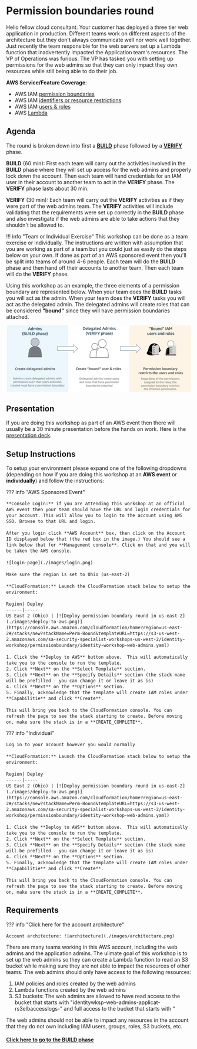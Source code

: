 # Permission boundaries round

Hello fellow cloud consultant. Your customer has deployed a three tier web application in production. Different teams work on different aspects of the architecture but they don't always communicate well nor work well together. Just recently the team responsible for the web servers set up a Lambda function that inadvertently impacted the Application team's resources. The VP of Operations was furious. The VP has tasked you with setting up permissions for the web admins so that they can only impact they own resources while still being able to do their job. 

**AWS Service/Feature Coverage**: 

* AWS IAM [permission boundaries](https://docs.aws.amazon.com/IAM/latest/UserGuide/access_policies_boundaries.html) 
* AWS IAM [identifiers or resource restrictions](https://docs.aws.amazon.com/IAM/latest/UserGuide/reference_identifiers.html)
* AWS IAM [users & roles](https://docs.aws.amazon.com/IAM/latest/UserGuide/id.html)
* AWS [Lambda](https://docs.aws.amazon.com/lambda/latest/dg/welcome.html)
 
## Agenda

The round is broken down into first a [**BUILD**](./build.md) phase followed by a [**VERIFY**](./verify.md) phase. 

**BUILD** (60 min): First each team will carry out the activities involved in the **BUILD** phase where they will set up access for the web admins and properly lock down the account. Then each team will hand credentials for an IAM user in their account to another team to act in the **VERIFY** phase. The **VERIFY** phase lasts about 30 min.

**VERIFY** (30 min): Each team will carry out the **VERIFY** activities as if they were part of the web admins team. The **VERIFY** activities will include validating that the requirements were set up correctly in the **BUILD** phase and also investigate if the web admins are able to take actions that they shouldn't be allowed to.

!!! info "Team or Individual Exercise"
	This workshop can be done as a team exercise or individually. The instructions are written with assumption that you are working as part of a team but you could just as easily do the steps below on your own. If done as part of an AWS sponsored event then you'll be split into teams of around 4-6 people. Each team will do the **BUILD** phase and then hand off their accounts to another team. Then each team will do the **VERIFY** phase. 

Using this workshop as an example, the three elements of a permission boundary are represented below. When your team does the **BUILD** tasks you will act as the admin. When your team does the **VERIFY** tasks you will act as the delegated admin. The delegated admins will create roles that can be considered **"bound"** since they will have permission boundaries attached.  

![mechanism](./images/permission-boundaries.png)

<!--### Point system
There is a point system for both the **BUILD** and **VERIFY**  activities. Each team also starts out with a number of points they can exchange for hints for various sections. 

Points earned during **VERIFY** Phase:

* 5 points for each requirement fulfilled by the team in the **BUILD** phase 
* 15 points for every major exploit found (components of an individual exploit cannot be combined, e.g. a public bucket that allows Read, Write and List is one exploit. 
-->

## Presentation

If you are doing this workshop as part of an AWS event then there will usually be a 30 minute presentation before the hands on work. Here is the [presentation deck](./presentation.pdf).

## Setup Instructions

To setup your environment please expand one of the following dropdowns (depending on how if you are doing this workshop at an **AWS event** or **individually**) and follow the instructions: 

??? info "AWS Sponsored Event"

	**Console Login:** if you are attending this workshop at an official AWS event then your team should have the URL and login credentials for your account. This will allow you to login to the account using AWS SSO. Browse to that URL and login. 

	After you login click **AWS Account** box, then click on the Account ID displayed below that (the red box in the image.) You should see a link below that for **Management console**. Click on that and you will be taken the AWS console. 

	![login-page](./images/login.png)

	Make sure the region is set to Ohio (us-east-2)

	**CloudFormation:** Launch the CloudFormation stack below to setup the environment:

	Region| Deploy
	------|-----
	US East 2 (Ohio) | [![Deploy permission boundary round in us-east-2](./images/deploy-to-aws.png)](https://console.aws.amazon.com/cloudformation/home?region=us-east-2#/stacks/new?stackName=Perm-Bound&templateURL=https://s3-us-west-2.amazonaws.com/sa-security-specialist-workshops-us-west-2/identity-workshop/permissionboundary/identity-workshop-web-admins.yaml)

	1. Click the **Deploy to AWS** button above.  This will automatically take you to the console to run the template.  
	2. Click **Next** on the **Select Template** section.
	3. Click **Next** on the **Specify Details** section (the stack name will be prefilled - you can change it or leave it as is)
	4. Click **Next** on the **Options** section.
	5. Finally, acknowledge that the template will create IAM roles under **Capabilitie** and click **Create**.

	This will bring you back to the CloudFormation console. You can refresh the page to see the stack starting to create. Before moving on, make sure the stack is in a **CREATE_COMPLETE**.

??? info "Individual"

	Log in to your account however you would normally

	**CloudFormation:** Launch the CloudFormation stack below to setup the environment:

	Region| Deploy
	------|-----
	US East 2 (Ohio) | [![Deploy permission boundary round in us-east-2](./images/deploy-to-aws.png)](https://console.aws.amazon.com/cloudformation/home?region=us-east-2#/stacks/new?stackName=Perm-Bound&templateURL=https://s3-us-west-2.amazonaws.com/sa-security-specialist-workshops-us-west-2/identity-workshop/permissionboundary/identity-workshop-web-admins.yaml)

	1. Click the **Deploy to AWS** button above.  This will automatically take you to the console to run the template.  
	2. Click **Next** on the **Select Template** section.
	3. Click **Next** on the **Specify Details** section (the stack name will be prefilled - you can change it or leave it as is)
	4. Click **Next** on the **Options** section.
	5. Finally, acknowledge that the template will create IAM roles under **Capabilitie** and click **Create**.

	This will bring you back to the CloudFormation console. You can refresh the page to see the stack starting to create. Before moving on, make sure the stack is in a **CREATE_COMPLETE**.

## Requirements

<!--
This is an old AWS account though and it is possible there are permission holes lurking around that need to be addressed. Many applications are already locked down via [Organization SCP's](http://) - you do not have visibility or access though into the SCP's in effect for this account. 
--->

??? info "Click here for the account architecture"

	Account architecture: ![architecture](./images/architecture.png)

There are many teams working in this AWS account, including the web admins and the application admins.  The ulimate goal of this workshop is to set up the web admins so they can create a Lambda function to read an S3 bucket while making sure they are not able to impact the resources of other teams. The web admins should only have access to the following resources:

1. IAM policies and roles created by the web admins 
2. Lambda functions created by the web admins
3. S3 buckets: The web admins are allowed to have read access to the bucket that starts with "identitywksp-web-admins-applicat-rs3elbaccesslogs-" and full access to the bucket that starts with "

The web admins should not be able to impact any resources in the account that they do not own including IAM users, groups, roles, S3 buckets, etc.

#### [Click here to go to the BUILD phase](./build.md)